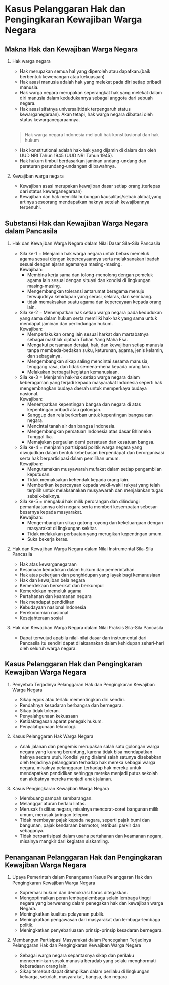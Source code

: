 # Kasus Pelanggaran Hak dan Pengingkaran Kewajiban Warga Negara
## Makna Hak dan Kewajiban Warga Negara
1. Hak warga negara
   - Hak merupakan semua hal yang diperoleh atau dapatkan.(baik berbentuk kewenangan atau kekuasaan)
   - Hak asasi manusia adalah hak yang melekat pada diri setiap pribadi manusia.
   - Hak warga negara merupakan seperangkat hak yang melekat dalam diri manusia dalam kedudukannya sebagai anggota dari sebuah negara.
   - Hak asasi sifatnya universal(tidak terpengaruh status kewarganegaraan). Akan tetapi, hak warga negara dibatasi oleh status kewarganegaraannya.
   <br>

   > Hak warga negara Indonesia meliputi hak konstitusional dan hak hukum
   - Hak konstitutional adalah hak-hak yang dijamin di dalam dan oleh UUD NRI Tahun 1945 (UUD NRI Tahun 1945). 
   - Hak hukum timbul berdasarkan jaminan undang-undang dan peraturan perundang-undangan di bawahnya.


2. Kewajiban warga negara
   - Kewajiban asasi merupakan kewajiban dasar setiap orang.(terlepas dari status kewarganegaraan)
   - Kewajiban dan hak memiliki hubungan kausalitas/sebab akibat,yang artinya seseorang mendapatkan haknya setelah kewajibannya terpenuhi.

##  Substansi Hak dan Kewajiban Warga Negara dalam Pancasila
1. Hak dan Kewajiban Warga Negara dalam Nilai Dasar Sila-Sila Pancasila
   - Sila ke-1 = Menjamin hak warga negara untuk bebas memeluk agama sesuai dengan kepercayaannya serta melaksanakan ibadah sesuai dengan ajaran agamanya masing-masing.<br>
     Kewajiban:
     - Membina kerja sama dan tolong-menolong dengan pemeluk agama lain sesuai dengan situasi dan kondisi di lingkungan masing-masing.
     - Mengembangkan toleransi antarumat beragama menuju terwujudnya kehidupan yang serasi, selaras, dan seimbang.
     - tidak memaksakan suatu agama dan kepercayaan kepada orang lain.
   - Sila ke-2 = Menempatkan hak setiap warga negara pada kedudukan yang sama dalam hukum serta memiliki hak-hak yang sama untuk mendapat jaminan dan perlindungan hukum.<br>
     Kewajiban:
     - Memperlakukan orang lain sesuai harkat dan martabatnya sebagai makhluk ciptaan Tuhan Yang Maha Esa.
     - Mengakui persamaan derajat, hak, dan kewajiban setiap manusia tanpa membeda-bedakan suku, keturunan, agama, jenis kelamin, dan sebagainya.
     - Mengembangkan sikap saling mencintai sesama manusia, tenggang rasa, dan tidak semena-mena kepada orang lain.
     - Melakukan berbagai kegiatan kemanusiaan.
   - Sila ke-3 = Menjamin hak-hak setiap warga negara dalam keberagaman yang terjadi kepada masyarakat Indonesia seperti hak mengembangkan budaya daerah untuk memperkaya            budaya nasional.<br>
     Kewajiban:
     - Menempatkan kepentingan bangsa dan negara di atas kepentingan pribadi atau golongan.
     - Sanggup dan rela berkorban untuk kepentingan bangsa dan negara.
     - Mencintai tanah air dan bangsa Indonesia.
     - Mengembangkan persatuan Indonesia atas dasar Bhinneka Tunggal Ika.
     - Memajukan pergaulan demi persatuan dan kesatuan bangsa.
   - Sila ke-4 = menjamin partisipasi politik warga negara yang diwujudkan dalam bentuk kebebasan berpendapat dan berorganisasi serta hak berpartisipasi dalam pemilihan umum.       <br>
     Kewajiban:
     - Mengutamakan musyawarah mufakat dalam setiap pengambilan keputusan.
     - Tidak memaksakan kehendak kepada orang lain.
     - Memberikan kepercayaan kepada wakil-wakil rakyat yang telah terpilih untuk melaksanakan musyawarah dan menjalankan tugas sebaik-baiknya.
   - Sila ke-5 =  mengakui hak milik perorangan dan dilindungi pemanfaatannya oleh negara serta memberi kesempatan sebesar-besarnya kepada masyarakat.<br>
     Kewajiban:
     - Mengembangkan sikap gotong royong dan kekeluargaan dengan masyarakat di lingkungan sekitar.
     - Tidak melakukan perbuatan yang merugikan kepentingan umum.
     - Suka bekerja keras.
      
2. Hak dan Kewajiban Warga Negara dalam Nilai Instrumental Sila-Sila Pancasila
   - Hak atas kewarganegaraan
   - Kesamaan kedudukan dalam hukum dan pemerintahan
   - Hak atas pekerjaan dan penghidupan yang layak bagi kemanusiaan
   - Hak dan kewajiban bela negara
   - Kemerdekaan berserikat dan berkumpul
   - Kemerdekan memeluk agama
   - Pertahanan dan keamanan negara
   - Hak mendapat pendidikan
   - Kebudayaan nasional Indonesia
   - Perekonomian nasional
   - Kesejahteraan sosial
  
3. Hak dan Kewajiban Warga Negara dalam Nilai Praksis Sila-Sila Pancasila
   - Dapat terwujud apabila nilai-nilai dasar dan instrumental dari Pancasila itu sendiri dapat dilaksanakan dalam kehidupan sehari-hari oleh seluruh warga negara.

## Kasus Pelanggaran Hak dan Pengingkaran Kewajiban Warga Negara
1. Penyebab Terjadinya Pelanggaran Hak dan Pengingkaran Kewajiban Warga Negara
   - Sikap egois atau terlalu mementingkan diri sendiri.
   - Rendahnya kesadaran berbangsa dan bernegara.
   - Sikap tidak toleran.
   - Penyalahgunaan kekuasaan
   - Ketidaktegasan aparat penegak hukum.
   - Penyalahgunaan teknologi.
     
2. Kasus Pelanggaran Hak Warga Negara
   - Anak jalanan dan pengemis merupakan salah satu golongan warga negara yang kurang beruntung, karena tidak bisa mendapatkan haknya secara utuh. Kondisi yang dialami salah        satunya disebabkan oleh terjadinya pelanggaran terhadap hak mereka sebagai warga negara, misalnya pelanggaran terhadap hak mereka untuk mendapatkan pendidikan sehingga         mereka menjadi putus sekolah dan akibatnya mereka menjadi anak jalanan.
     
3. Kasus Pengingkaran Kewajiban Warga Negara
   - Membuang sampah sembarangan.
   - Melanggar aturan berlalu lintas.
   - Merusak fasilitas negara, misalnya mencorat-coret bangunan milik umum, merusak jaringan telepon.
   - Tidak membayar pajak kepada negara, seperti pajak bumi dan bangunan, pajak kendaraan bermotor, retribusi parkir dan sebaganya.
   - Tidak berpartisipasi dalam usaha pertahanan dan keamanan negara, misalnya mangkir dari kegiatan siskamling.

## Penanganan Pelanggaran Hak dan Pengingkaran Kewajiban Warga Negara
1. Upaya Pemerintah dalam Penanganan Kasus Pelanggaran Hak dan Pengingkaran Kewajiban Warga Negara
   - Supremasi hukum dan demokrasi harus ditegakkan.
   - Mengoptimalkan peran lembagalembaga selain lembaga tinggi negara yang berwenang dalam penegakan hak dan kewajiban warga Negara.
   - Meningkatkan kualitas pelayanan publik.
   - Meningkatkan pengawasan dari masyarakat dan lembaga-lembaga politik.
   - Meningkatkan penyebarluasan prinsip-prinsip kesadaran bernegara.
     
2. Membangun Partisipasi Masyarakat dalam Pencegahan Terjadinya Pelanggaran Hak dan Pengingkaran Kewajiban Warga Negara
   - Sebagai warga negara sepantasnya sikap dan perilaku mencerminkan sosok manusia beradab yang selalu menghormati keberadaan orang lain.
   - Sikap tersebut dapat ditampilkan dalam perilaku di lingkungan keluarga, sekolah, masyarakat, bangsa, dan negara.
